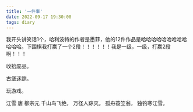 ```yaml
---
title: '一件事'
date: 2022-09-17 19:30:00
tags: diary
---
```

我开头讲笑话1个，哈利波特的作者是墨菲，他的12件作品是哈哈哈哈哈哈哈哈哈哈哈哈。下围棋我打赢了一个2段！！！！！！我是一级，一级，打赢2段啊！！！

收拾废品。

古堡迷踪。

玩游戏。

江雪 唐 柳宗元
千山鸟飞绝，
万径人踪灭。
孤舟蓑笠翁，
独钓寒江雪。
